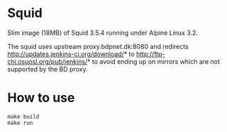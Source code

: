 Squid
=====

Slim image (18MB) of Squid 3.5.4 running under Alpine Linux 3.2.

The squid uses upstream proxy.bdpnet.dk:8080 and redirects http://updates.jenkins-ci.org/download/* to http://ftp-chi.osuosl.org/pub/jenkins/* to avoid ending up on mirrors which are not supported by the BD proxy.

How to use
=========

```
make build
make run
```

